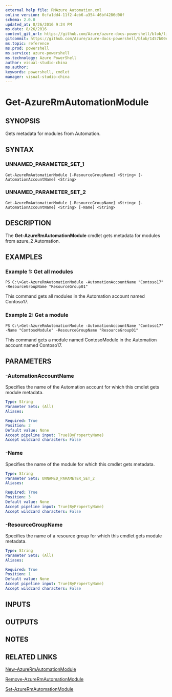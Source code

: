 ```yaml
---
external help file: RMAzure_Automation.xml
online version: 0cfa1dd4-11f2-4eb6-a354-46bf4286d00f
schema: 2.0.0
updated_at: 8/26/2016 9:24 PM
ms.date: 8/26/2016
content_git_url: https://github.com/Azure/azure-docs-powershell/blob/live/azureps-cmdlets-docs/Resource%20Manager/Automation%20Cmdlets/v1.0/Get-AzureRmAutomationModule.md
gitcommit: https://github.com/Azure/azure-docs-powershell/blob/1457b00e4be43f52e047ac6fd4ed87f3565c5548/azureps-cmdlets-docs/Resource%20Manager/Automation%20Cmdlets/v1.0/Get-AzureRmAutomationModule.md
ms.topic: reference
ms.prod: powershell
ms.service: azure-powershell
ms.technology: Azure PowerShell
author: visual-studio-china
ms.author: 
keywords: powershell, cmdlet
manager: visual-studio-china
---
```


# Get-AzureRmAutomationModule
## SYNOPSIS
Gets metadata for modules from Automation.

## SYNTAX

### UNNAMED_PARAMETER_SET_1
```
Get-AzureRmAutomationModule [-ResourceGroupName] <String> [-AutomationAccountName] <String>
```

### UNNAMED_PARAMETER_SET_2
```
Get-AzureRmAutomationModule [-ResourceGroupName] <String> [-AutomationAccountName] <String> [-Name] <String>
```

## DESCRIPTION
The **Get-AzureRmAutomationModule** cmdlet gets metadata for modules from azure_2 Automation.

## EXAMPLES

### Example 1: Get all modules
```
PS C:\>Get-AzureRmAutomationModule -AutomationAccountName "Contoso17" -ResourceGroupName "ResourceGroup01"
```

This command gets all modules in the Automation account named Contoso17.

### Example 2: Get a module
```
PS C:\>Get-AzureRmAutomationModule -AutomationAccountName "Contoso17" -Name "ContosoModule" -ResourceGroupName "ResourceGroup01"
```

This command gets a module named ContosoModule in the Automation account named Contoso17.

## PARAMETERS

### -AutomationAccountName
Specifies the name of the Automation account for which this cmdlet gets module metadata.

```yaml
Type: String
Parameter Sets: (All)
Aliases: 

Required: True
Position: 2
Default value: None
Accept pipeline input: True(ByPropertyName)
Accept wildcard characters: False
```

### -Name
Specifies the name of the module for which this cmdlet gets metadata.

```yaml
Type: String
Parameter Sets: UNNAMED_PARAMETER_SET_2
Aliases: 

Required: True
Position: 3
Default value: None
Accept pipeline input: True(ByPropertyName)
Accept wildcard characters: False
```

### -ResourceGroupName
Specifies the name of a resource group for which this cmdlet gets module metadata.

```yaml
Type: String
Parameter Sets: (All)
Aliases: 

Required: True
Position: 1
Default value: None
Accept pipeline input: True(ByPropertyName)
Accept wildcard characters: False
```

## INPUTS

## OUTPUTS

## NOTES

## RELATED LINKS

[New-AzureRmAutomationModule](0cfa1dd4-11f2-4eb6-a354-46bf4286d00f)

[Remove-AzureRmAutomationModule](762b2b43-579b-4869-98f9-882aaf224686)

[Set-AzureRmAutomationModule](e47306c4-b17e-4651-8248-eb81ad448a17)

